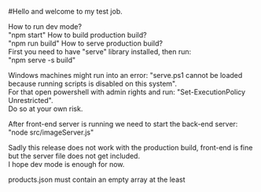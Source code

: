 #Hello and welcome to my test job.

How to run dev mode?  
"npm start"
How to build production build?  
"npm run build"
How to serve production build?  
First you need to have "serve" library installed, then run:  
"npm serve -s build"

Windows machines might run into an error: "serve.ps1 cannot be loaded because running scripts is disabled on this system".  
For that open powershell with admin rights and run: "Set-ExecutionPolicy Unrestricted".  
Do so at your own risk.  

After front-end server is running we need to start the back-end server:  
"node src/imageServer.js"

Sadly this release does not work with the production build, front-end is fine but the server file does not get included.  
I hope dev mode is enough for now.  

products.json must contain an empty array at the least  